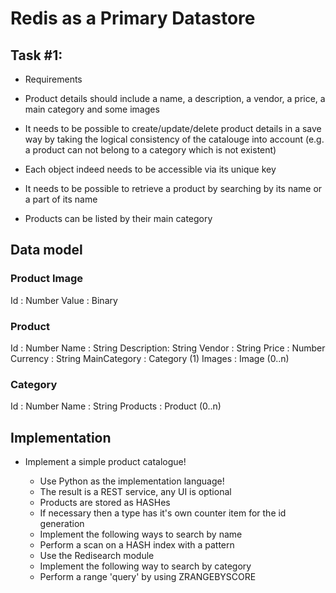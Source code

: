# Redis as a Primary Datastore


## Task #1:

- Requirements

- Product details should include a name, a description, a vendor, a price, a main category and some images
- It needs to be possible to create/update/delete product details in a save way by taking the logical consistency of the catalouge into account (e.g. a product can not belong to a category which is not existent)
- Each object indeed needs to be accessible via its unique key
- It needs to be possible to retrieve a product by searching by its name or a part of its name
- Products can be listed by their main category

## Data model

### Product Image

Id : Number
Value : Binary

### Product

Id : Number
Name : String
Description: String
Vendor : String
Price : Number
Currency : String
MainCategory : Category (1)
Images : Image (0..n)

### Category

Id : Number
Name : String
Products : Product (0..n)

## Implementation

- Implement a simple product catalogue!

   - Use Python as the implementation language!
   - The result is a REST service, any UI is optional
   - Products are stored as HASHes
   - If necessary then a type has it's own counter item for the id generation
   - Implement the following ways to search by name
   - Perform a scan on a HASH index with a pattern
   - Use the Redisearch module
   - Implement the following way to search by category
   -  Perform a range 'query' by using ZRANGEBYSCORE
   
 <TBD>  
